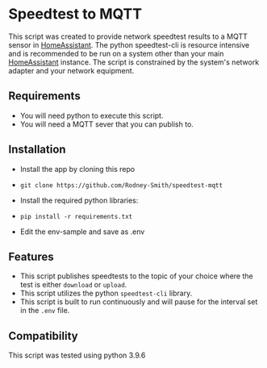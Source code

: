 # Speedtest to MQTT
This script was created to provide network speedtest results to a MQTT sensor in  [HomeAssistant](https://home-assistant.io). The python speedtest-cli is resource intensive and is recommended to be run on a system other than your main [HomeAssistant](https://home-assistant.io) instance. The script is constrained by the system's network adapter and your network equipment.

## Requirements
* You will need python to execute this script.
* You will need a MQTT sever that you can publish to.

## Installation
* Install the app by cloning this repo
 - `git clone https://github.com/Rodney-Smith/speedtest-mqtt`
* Install the required python libraries:
 - `pip install -r requirements.txt`
* Edit the env-sample and save as .env

## Features
* This script publishes speedtests to the topic of your choice where the test is either `download` or `upload`.
* This script utilizes the python `speedtest-cli` library.
* This script is built to run continuously and will pause for the interval set in the `.env` file.

## Compatibility
This script was tested using python 3.9.6
